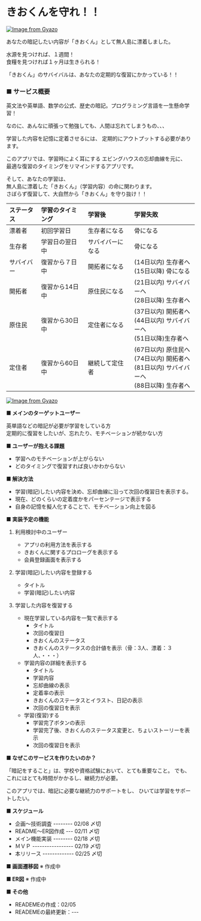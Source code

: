 
# きおくんを守れ！！

[![Image from Gyazo](https://i.gyazo.com/73c1fa27fe60e7ef392d81c6b8174b92.jpg)](https://gyazo.com/73c1fa27fe60e7ef392d81c6b8174b92)
     
あなたの暗記したい内容が「きおくん」として無人島に漂着しました。  
   
水源を見つければ、１週間！  
食糧を見つければ１ヶ月は生きられる！  

「きおくん」のサバイバルは、あなたの定期的な復習にかかっている！！  



### ■ サービス概要

英文法や英単語、数学の公式、歴史の暗記。プログラミング言語を一生懸命学習！  
   
なのに、あんなに頑張って勉強しても、人間は忘れてしまうもの、、、
   
学習した内容を記憶に定着させるには、
定期的にアウトプットする必要があります。  

このアプリでは、学習時によく耳にする
エビングハウスの忘却曲線を元に、   
最適な復習のタイミングをリマインドするアプリです。  
   
そして、あなたの学習は、  
無人島に漂着した「きおくん」（学習内容）の命に関わります。  
さぼらず復習して、大自然から「きおくん」を守り抜け！！   
     
   
| ステータス | 学習のタイミング | 学習後           | 学習失敗                                                                                     | 
| :--------- | :--------------- | :--------------- | :------------------------------------------------------------------------------------------- | 
| 漂着者     | 初回学習日       | 生存者になる     | 骨になる                                                                                     | 
| 生存者     | 学習日の翌日中   | サバイバーになる | 骨になる                                                                                     | 
| サバイバー | 復習から７日中   | 開拓者になる     | (14日以内) 生存者へ<br>(15日以降) 骨になる                                                   | 
| 開拓者     | 復習から14日中   | 原住民になる     | (21日以内) サバイバーへ<br>(28日以降) 生存者へ                                               | 
| 原住民     | 復習から30日中   | 定住者になる     | (37日以内) 開拓者へ<br>(44日以内) サバイバーへ<br>(51日以降)生存者へ                         | 
| 定住者     | 復習から60日中   | 継続して定住者   | (67日以内) 原住民へ<br>(74日以内) 開拓者へ<br>(81日以内) サバイバーへ<br>(88日以降) 生存者へ | 

   [![Image from Gyazo](https://i.gyazo.com/d6f43a474d3d9989268dc40bb6357737.png)](https://gyazo.com/d6f43a474d3d9989268dc40bb6357737)

**■ メインのターゲットユーザー** 
  
  英単語などの暗記が必要が学習をしている方  
  定期的に復習をしたいが、忘れたり、モチベーションが続かない方  

**■ ユーザーが抱える課題**  
  
  - 学習へのモチベーションが上がらない
  - どのタイミングで復習すれば良いかわからない

**■ 解決方法**

  - 学習(暗記)したい内容を決め、忘却曲線に沿って次回の復習日を表示する。
  - 現在、どのくらいの定着度かをパーセンテージで表示する
  - 自身の記憶を擬人化することで、モチベーション向上を図る

**■ 実装予定の機能** 

1. 利用検討中のユーザー
   - アプリの利用方法を表示する
   - きおくんに関するプロローグを表示する
   - 会員登録画面を表示する

2. 学習(暗記)したい内容を登録する
   - タイトル
   - 学習(暗記)したい内容

3. 学習した内容を復習する
   - 現在学習している内容を一覧で表示する
       - タイトル
       - 次回の復習日
       - きおくんのステータス
       - きおくんのステータスの合計値を表示（骨：3人、漂着：３人、・・・）
   - 学習内容の詳細を表示する
      - タイトル
      - 学習内容
      - 忘却曲線の表示
      - 定着率の表示
      - きおくんのステータスとイラスト、日記の表示
      - 次回の復習日を表示
   - 学習(復習)する
      - 学習完了ボタンの表示
      - 学習完了後、きおくんのステータス変更と、ちょいストーリーを表示
      - 次回の復習日を表示
   
**■ なぜこのサービスを作りたいのか？**
  
  「暗記をすること」は、学校や資格試験において、とても重要なこと。
  でも、これにはとても時間がかかるし、継続力が必要。
   
  このアプリでは、暗記に必要な継続力のサポートをし、
  ひいては学習をサポートしたい。

**■ スケジュール**  
- 企画〜技術調査 -------- 02/08 〆切
- README〜ER図作成 --- 02/11 〆切
- メイン機能実装 -------- 02/18 〆切
- ＭＶＰ ----------------- 02/19 〆切
- 本リリース ------------- 02/25 〆切

**■ 画面遷移図**
※ 作成中
   
**■ ER図**
※ 作成中
   
**■ その他**
- READEMEの作成：02/05
- READEMEの最終更新：---